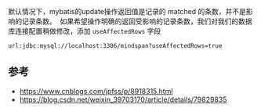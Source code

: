 默认情况下，mybatis的update操作返回值是记录的 matched 的条数，并不是影响的记录条数。 
如果希望操作明确的返回受影响的记录条数，我们对我们的数据库连接配置稍做修改，添加 `useAffectedRows` 字段

    url:jdbc:mysql://localhost:3306/mindspan?useAffectedRows=true
## 参考
* https://www.cnblogs.com/jpfss/p/8918315.html
* https://blog.csdn.net/weixin_39703170/article/details/79829835